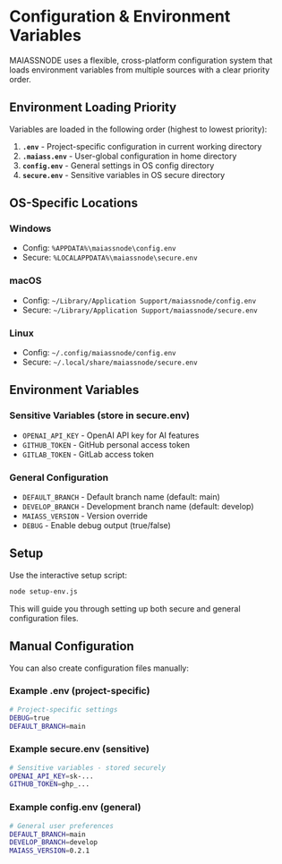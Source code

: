 # Configuration & Environment Variables

MAIASSNODE uses a flexible, cross-platform configuration system that loads environment variables from multiple sources with a clear priority order.

## Environment Loading Priority

Variables are loaded in the following order (highest to lowest priority):

1. **`.env`** - Project-specific configuration in current working directory
2. **`.maiass.env`** - User-global configuration in home directory
3. **`config.env`** - General settings in OS config directory
4. **`secure.env`** - Sensitive variables in OS secure directory

## OS-Specific Locations

### Windows
- Config: `%APPDATA%\maiassnode\config.env`
- Secure: `%LOCALAPPDATA%\maiassnode\secure.env`

### macOS
- Config: `~/Library/Application Support/maiassnode/config.env`
- Secure: `~/Library/Application Support/maiassnode/secure.env`

### Linux
- Config: `~/.config/maiassnode/config.env`
- Secure: `~/.local/share/maiassnode/secure.env`

## Environment Variables

### Sensitive Variables (store in secure.env)
- `OPENAI_API_KEY` - OpenAI API key for AI features
- `GITHUB_TOKEN` - GitHub personal access token
- `GITLAB_TOKEN` - GitLab access token

### General Configuration
- `DEFAULT_BRANCH` - Default branch name (default: main)
- `DEVELOP_BRANCH` - Development branch name (default: develop)
- `MAIASS_VERSION` - Version override
- `DEBUG` - Enable debug output (true/false)

## Setup

Use the interactive setup script:

```bash
node setup-env.js
```

This will guide you through setting up both secure and general configuration files.

## Manual Configuration

You can also create configuration files manually:

### Example .env (project-specific)
```bash
# Project-specific settings
DEBUG=true
DEFAULT_BRANCH=main
```

### Example secure.env (sensitive)
```bash
# Sensitive variables - stored securely
OPENAI_API_KEY=sk-...
GITHUB_TOKEN=ghp_...
```

### Example config.env (general)
```bash
# General user preferences
DEFAULT_BRANCH=main
DEVELOP_BRANCH=develop
MAIASS_VERSION=0.2.1
```
